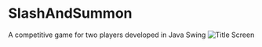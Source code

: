 # SlashAndSummon
A competitive game for two players developed in Java Swing
![Title Screen](https://i.imgur.com/Nn6qLHD.jpg)
